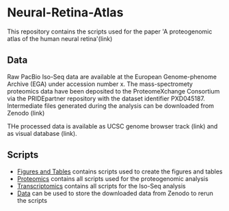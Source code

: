 # Neural-Retina-Atlas

This repository contains the scripts used for the paper 'A proteogenomic atlas of the human neural retina'(link)

## Data
Raw PacBio Iso-Seq data are available at the  European Genome-phenome Archive (EGA) under accession number x. The mass-spectromety proteomics data have been deposited to the ProteomeXchange Consortium via the PRIDE​​ partner repository with the dataset identifier PXD045187. Intermediate files generated during the analysis can be downloaded from Zenodo (link)

THe processed data is available as UCSC genome browser track (link) and as visual database (link).

## Scripts

- [Figures and Tables](figures_and_tables) contains scripts used to create the figures and tables
- [Proteomics](proteomics) contains all scripts used for the proteogenomic analysis
- [Transcriptomics](transcriptomics) contains all scripts for the Iso-Seq analysis
- [Data](data) can be used to store the downloaded data from Zenodo to rerun the scripts
